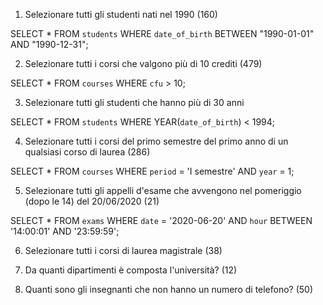 1. Selezionare tutti gli studenti nati nel 1990 (160)

SELECT * FROM `students` WHERE `date_of_birth` BETWEEN "1990-01-01" AND "1990-12-31"; 


2. Selezionare tutti i corsi che valgono più di 10 crediti (479)

SELECT * FROM `courses` WHERE `cfu` > 10; 


3. Selezionare tutti gli studenti che hanno più di 30 anni

SELECT * FROM `students` WHERE YEAR(`date_of_birth`) < 1994; 


4. Selezionare tutti i corsi del primo semestre del primo anno di un qualsiasi corso di
laurea (286)

SELECT * FROM `courses` WHERE `period` = 'I semestre' AND `year` = 1; 


5. Selezionare tutti gli appelli d'esame che avvengono nel pomeriggio (dopo le 14) del
20/06/2020 (21)

SELECT * FROM `exams` WHERE `date` = '2020-06-20' AND `hour` BETWEEN '14:00:01' AND '23:59:59'; 


6. Selezionare tutti i corsi di laurea magistrale (38)


7. Da quanti dipartimenti è composta l'università? (12)


8. Quanti sono gli insegnanti che non hanno un numero di telefono? (50)